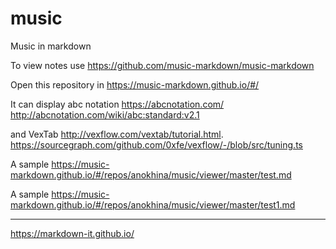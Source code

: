# music
Music in markdown

To view notes use <https://github.com/music-markdown/music-markdown>

Open this repository in <https://music-markdown.github.io/#/>

It can display abc notation <https://abcnotation.com/> <http://abcnotation.com/wiki/abc:standard:v2.1>

and VexTab <http://vexflow.com/vextab/tutorial.html>. <https://sourcegraph.com/github.com/0xfe/vexflow/-/blob/src/tuning.ts>

A sample <https://music-markdown.github.io/#/repos/anokhina/music/viewer/master/test.md>

A sample <https://music-markdown.github.io/#/repos/anokhina/music/viewer/master/test1.md>

---

<https://markdown-it.github.io/>



